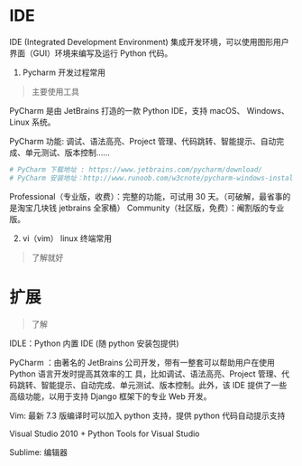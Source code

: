 # IDE

IDE (Integrated Development Environment) 集成开发环境，可以使用图形用户界面（GUI）环境来编写及运行 Python 代码。

1. Pycharm 开发过程常用

> 主要使用工具

PyCharm 是由 JetBrains 打造的一款 Python IDE，支持 macOS、 Windows、 Linux 系统。

PyCharm 功能: 调试、语法高亮、Project 管理、代码跳转、智能提示、自动完成、单元测试、版本控制……

```bash
# PyCharm 下载地址 : https://www.jetbrains.com/pycharm/download/
# PyCharm 安装地址：http://www.runoob.com/w3cnote/pycharm-windows-install.html
```

Professional（专业版，收费）：完整的功能，可试用 30 天。（可破解，最省事的是淘宝几块钱 jetbrains 全家桶）
Community（社区版，免费）：阉割版的专业版。

2. vi（vim） linux 终端常用

> 了解就好

# 扩展

> 了解

IDLE：Python 内置 IDE (随 python 安装包提供)

PyCharm ：由著名的 JetBrains 公司开发，带有一整套可以帮助用户在使用 Python 语言开发时提高其效率的工 具，比如调试、语法高亮、Project 管理、代码跳转、智能提示、自动完成、单元测试、版本控制。此外，该 IDE 提供了一些高级功能，以用于支持 Django 框架下的专业 Web 开发。

Vim: 最新 7.3 版编译时可以加入 python 支持，提供 python 代码自动提示支持

Visual Studio 2010 + Python Tools for Visual Studio

Sublime: 编辑器
